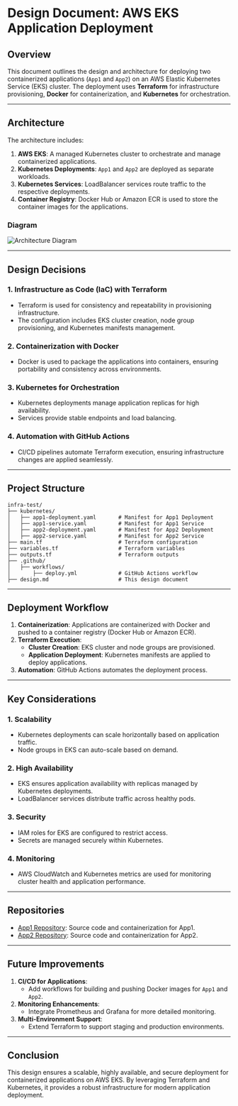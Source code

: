 
# **Design Document: AWS EKS Application Deployment**

## **Overview**
This document outlines the design and architecture for deploying two containerized applications (`App1` and `App2`) on an AWS Elastic Kubernetes Service (EKS) cluster. The deployment uses **Terraform** for infrastructure provisioning, **Docker** for containerization, and **Kubernetes** for orchestration.

---

## **Architecture**
The architecture includes:
1. **AWS EKS**: A managed Kubernetes cluster to orchestrate and manage containerized applications.
2. **Kubernetes Deployments**: `App1` and `App2` are deployed as separate workloads.
3. **Kubernetes Services**: LoadBalancer services route traffic to the respective deployments.
4. **Container Registry**: Docker Hub or Amazon ECR is used to store the container images for the applications.

### **Diagram**
![Architecture Diagram](images/architecture-diagram.png)

---

## **Design Decisions**
### **1. Infrastructure as Code (IaC) with Terraform**
- Terraform is used for consistency and repeatability in provisioning infrastructure.
- The configuration includes EKS cluster creation, node group provisioning, and Kubernetes manifests management.

### **2. Containerization with Docker**
- Docker is used to package the applications into containers, ensuring portability and consistency across environments.

### **3. Kubernetes for Orchestration**
- Kubernetes deployments manage application replicas for high availability.
- Services provide stable endpoints and load balancing.

### **4. Automation with GitHub Actions**
- CI/CD pipelines automate Terraform execution, ensuring infrastructure changes are applied seamlessly.

---

## **Project Structure**
```plaintext
infra-test/
├── kubernetes/
│   ├── app1-deployment.yaml       # Manifest for App1 Deployment
│   ├── app1-service.yaml          # Manifest for App1 Service
│   ├── app2-deployment.yaml       # Manifest for App2 Deployment
│   ├── app2-service.yaml          # Manifest for App2 Service
├── main.tf                        # Terraform configuration
├── variables.tf                   # Terraform variables
├── outputs.tf                     # Terraform outputs
├── .github/
│   ├── workflows/
│       ├── deploy.yml             # GitHub Actions workflow
├── design.md                      # This design document
```

---

## **Deployment Workflow**
1. **Containerization**: Applications are containerized with Docker and pushed to a container registry (Docker Hub or Amazon ECR).
2. **Terraform Execution**:
   - **Cluster Creation**: EKS cluster and node groups are provisioned.
   - **Application Deployment**: Kubernetes manifests are applied to deploy applications.
3. **Automation**: GitHub Actions automates the deployment process.

---

## **Key Considerations**
### **1. Scalability**
- Kubernetes deployments can scale horizontally based on application traffic.
- Node groups in EKS can auto-scale based on demand.

### **2. High Availability**
- EKS ensures application availability with replicas managed by Kubernetes deployments.
- LoadBalancer services distribute traffic across healthy pods.

### **3. Security**
- IAM roles for EKS are configured to restrict access.
- Secrets are managed securely within Kubernetes.

### **4. Monitoring**
- AWS CloudWatch and Kubernetes metrics are used for monitoring cluster health and application performance.

---

## **Repositories**
- [App1 Repository](https://github.com/WillRaido/App1-test): Source code and containerization for App1.
- [App2 Repository](https://github.com/WillRaido/App2-test): Source code and containerization for App2.

---

## **Future Improvements**
1. **CI/CD for Applications**:
   - Add workflows for building and pushing Docker images for `App1` and `App2`.
2. **Monitoring Enhancements**:
   - Integrate Prometheus and Grafana for more detailed monitoring.
3. **Multi-Environment Support**:
   - Extend Terraform to support staging and production environments.

---

## **Conclusion**
This design ensures a scalable, highly available, and secure deployment for containerized applications on AWS EKS. By leveraging Terraform and Kubernetes, it provides a robust infrastructure for modern application deployment.

